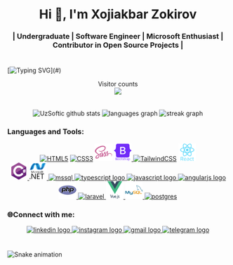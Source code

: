 <h1 align="center">Hi 👋, I'm Xojiakbar Zokirov</h1>
<h3 align="center">
  | Undergraduate | Software Engineer | Microsoft Enthusiast | Contributor in Open Source Projects |  </h3>
<h1 align="center"></h1>

[![Typing SVG](https://readme-typing-svg.herokuapp.com?size=30&center=true&vCenter=true&width=1200&height=150&lines=I'm+Software+Engineer;I'm+WEB+developer;I'm+Backend+developer;I'm+Fullstack+developer;)](#)

<p align="center"> Visitor counts <br> <img src="https://profile-counter.glitch.me/Khojiakbar07/count.svg" /> </p>

<br>

<div align="center">
<!--   <img height="auto" width="49%" src="https://github-readme-stats.vercel.app/api?username=Khojiakbar07&hide_title=false&hide_rank=false&show_icons=true&include_all_commits=true&count_private=true&disable_animations=false&theme=radical&locale=en&hide_border=true&order=1" alt="stats graph"  /> -->
  <img width="49%" height="auto" src="https://github-readme-stats-sigma-five.vercel.app/api?username=Khojiakbar07&show_icons=true&count_private=true&hide_border=true&title_color=00bfbf&icon_color=00bfbf&text_color=c9d1d9&bg_color=0d1117" alt="UzSoftic github stats" /> 
  <img height="auto" width="41%" src="https://github-readme-stats.vercel.app/api/top-langs?username=Khojiakbar07&locale=en&hide_title=true&layout=compact&card_width=390&langs_count=10&theme=radical&hide_border=true&order=2" alt="languages graph"  />
<!--    <img width="41%" height="auto" src="https://github-readme-stats-sigma-five.vercel.app/api/top-langs/?username=Khojiakbar07&layout=compact&hide_border=true&title_color=00bfbf&text_color=00bfbf&bg_color=0d1117" /> -->

  
  <img height="60%" width="60%" src="https://streak-stats.demolab.com?user=Khojiakbar07&locale=en&mode=weekly&theme=radical&hide_border=true&border_radius=40&date_format=M j[, Y]&order=3" alt="streak graph"/>
</div>

<h3 align="left">Languages and Tools:</h3>
<div align="center">  
<a href="https://developer.mozilla.org/en-US/docs/Glossary/HTML5" target="_blank" rel="noreferrer"><img src="https://raw.githubusercontent.com/danielcranney/readme-generator/main/public/icons/skills/html5-colored.svg" width="40" height="40" alt="HTML5" /></a>
<a href="https://www.w3.org/TR/CSS/#css" target="_blank" rel="noreferrer"><img src="https://raw.githubusercontent.com/danielcranney/readme-generator/main/public/icons/skills/css3-colored.svg" width="40" height="40" alt="CSS3" /></a>
<a href="https://sass-lang.com" target="_blank" rel="noreferrer"> <img src="https://raw.githubusercontent.com/devicons/devicon/master/icons/sass/sass-original.svg" alt="sass" width="40" height="40"/></a>
 <a href="https://getbootstrap.com" target="_blank" rel="noreferrer"> <img src="https://raw.githubusercontent.com/devicons/devicon/master/icons/bootstrap/bootstrap-plain-wordmark.svg" alt="bootstrap" width="40" height="40"/> </a>
<a href="https://tailwindcss.com/" target="_blank" rel="noreferrer"><img src="https://raw.githubusercontent.com/danielcranney/readme-generator/main/public/icons/skills/tailwindcss-colored.svg" width="40" height="40" alt="TailwindCSS" /></a>
</a> <a href="https://reactjs.org/" target="_blank" rel="nofollow"> <img src="https://raw.githubusercontent.com/devicons/devicon/master/icons/react/react-original-wordmark.svg" alt="react" width="40" height="40"/>
</div>

<div align="center"> 
<img src="https://raw.githubusercontent.com/devicons/devicon/master/icons/csharp/csharp-original.svg" alt="csharp" width="40" height="40"/> </a> <a 
href="https://dotnet.microsoft.com/" target="_blank" rel="noreferrer">
<img src="https://raw.githubusercontent.com/devicons/devicon/master/icons/dot-net/dot-net-original-wordmark.svg" alt="dotnet" width="40" height="40"/> </a> <a 
href="https://www.w3.org/html/" target="_blank" rel="noreferrer">
<img src="https://www.svgrepo.com/show/303229/microsoft-sql-server-logo.svg" alt="mssql" width="40" height="40"/> </a> <a href="https://www.mysql.com/" 
target="_blank" rel="noreferrer"> 
<img src="https://cdn.jsdelivr.net/gh/devicons/devicon/icons/typescript/typescript-plain.svg" width="40" height="40" alt="typescript logo"  />
 <img src="https://cdn.jsdelivr.net/gh/devicons/devicon/icons/javascript/javascript-original.svg" width="40" height="40" alt="javascript logo"  />
<img src="https://cdn.jsdelivr.net/gh/devicons/devicon/icons/angularjs/angularjs-original.svg" width="40" height="40" alt="angularjs logo"  />
</div>

<div align="center"> 
<a href="https://www.php.net" target="_blank" rel="noreferrer"> <img src="https://raw.githubusercontent.com/devicons/devicon/master/icons/php/php-original.svg" alt="php" width="40" height="40"/> </a>
<a href="https://laravel.com/" target="_blank" rel="noreferrer"> <img src="https://www.pngrepo.com/png/303672/180/laravel-1-logo.png" alt="laravel" width="40" height="40"/> </a> 
<a href="https://vuejs.org/" target="_blank" rel="noreferrer"> <img src="https://raw.githubusercontent.com/devicons/devicon/master/icons/vuejs/vuejs-original-wordmark.svg" alt="vuejs" width="40" height="40"/> </a> 
<a href="https://www.mysql.com/" target="_blank" rel="noreferrer"> <img src="https://raw.githubusercontent.com/devicons/devicon/master/icons/mysql/mysql-original-wordmark.svg" alt="mysql" width="40" height="40"/> </a> 
<a href="https://www.mysql.com/" target="_blank" rel="noreferrer"> <img src="https://www.vectorlogo.zone/logos/postgresql/postgresql-icon.svg" alt="postgres" width="40" height="40"/> </a> 

<br>

<h3 align="left"> 🌐Connect with me:</h3>
<div align="center"> 

<a href="https://www.linkedin.com/in/xojiakbar-zokirov/" target="_blank">
    <img src="https://raw.githubusercontent.com/maurodesouza/profile-readme-generator/master/src/assets/icons/social/linkedin/default.svg" width="45" height="45" alt="linkedin logo"  />
</a>

<a href="https://instagram.com/hojiakbar_zokirovv" target="_blank">
  <img src="https://raw.githubusercontent.com/maurodesouza/profile-readme-generator/master/src/assets/icons/social/instagram/default.svg" width="45" height="45" alt="instagram logo"  />
</a>

<a href="mailto:hojiakbar312@gmail.com" target="_blank">
  <img src="https://raw.githubusercontent.com/maurodesouza/profile-readme-generator/master/src/assets/icons/social/gmail/default.svg" width="45"width="45" alt="gmail logo"  />
<a href="https://t.me/hojiakbar_zokirovv" target="_blank">
  <img src="https://raw.githubusercontent.com/maurodesouza/profile-readme-generator/master/src/assets/icons/social/telegram/default.svg" width="45"width="45" alt="telegram logo"  />
</a>
</div>
</div>

###

<h1></h1>

###
![Snake animation](https://github.com/mirsaid-mirzohidov/mirsaid-mirzohidov/blob/output/github-contribution-grid-snake.svg)

